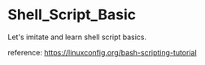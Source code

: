 # Shell_Script_Basic

Let's imitate and learn shell script basics.

reference: https://linuxconfig.org/bash-scripting-tutorial

